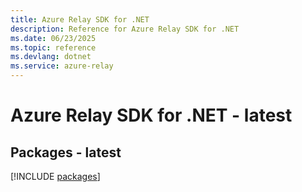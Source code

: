 ```yaml
---
title: Azure Relay SDK for .NET
description: Reference for Azure Relay SDK for .NET
ms.date: 06/23/2025
ms.topic: reference
ms.devlang: dotnet
ms.service: azure-relay
---
```

# Azure Relay SDK for .NET - latest
## Packages - latest
[!INCLUDE [packages](relay-index.md)]